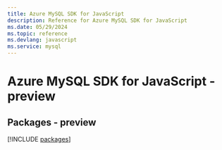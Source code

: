 ```yaml
---
title: Azure MySQL SDK for JavaScript
description: Reference for Azure MySQL SDK for JavaScript
ms.date: 05/29/2024
ms.topic: reference
ms.devlang: javascript
ms.service: mysql
---
```

# Azure MySQL SDK for JavaScript - preview
## Packages - preview
[!INCLUDE [packages](mysql-index.md)]